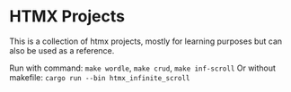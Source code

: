 # HTMX Projects

This is a collection of htmx projects, mostly for learning purposes but can also be used as a reference.

Run with command: `make wordle`, `make crud`, `make inf-scroll`
Or without makefile: `cargo run --bin htmx_infinite_scroll`
